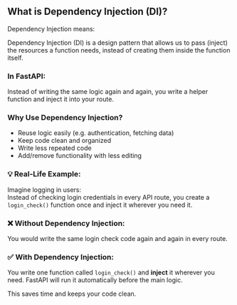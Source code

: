 ## What is Dependency Injection (DI)?

Dependency Injection means:

Dependency Injection (DI) is a design pattern that allows us to pass (inject) the resources a function needs, instead of creating them inside the function itself.

### In FastAPI:
Instead of writing the same logic again and again, you write a helper function and inject it into your route.

### Why Use Dependency Injection?
- Reuse logic easily (e.g. authentication, fetching data)
- Keep code clean and organized
- Write less repeated code
- Add/remove functionality with less editing

### 💡 Real-Life Example:
Imagine logging in users:  
Instead of checking login credentials in every API route, you create a `login_check()` function once and inject it wherever you need it.

### ❌ Without Dependency Injection:  
You would write the same login check code again and again in every route.

### ✅ With Dependency Injection:  
You write one function called `login_check()` and **inject** it wherever you need. FastAPI will run it automatically before the main logic.

This saves time and keeps your code clean.